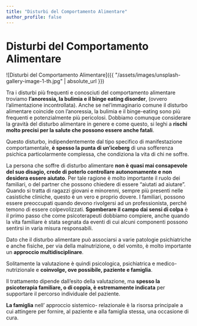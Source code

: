 ```yaml
---
title: "Disturbi del Comportamento Alimentare"
author_profile: false
---
```

# Disturbi del Comportamento Alimentare

![Disturbi del Comportamento Alimentare]({{ "/assets/images/unsplash-gallery-image-1-th.jpg" | absolute_url }})

Tra i disturbi più frequenti e conosciuti del comportamento alimentare troviamo **l’anoressia, la bulimia e il binge eating disorder**, (ovvero l’alimentazione incontrollata). Anche se nel’immaginario comune il disturbo alimentare coincide con l’anoressia, la bulimia e il binge-eating sono più frequenti e potenzialmente più  pericolosi. Dobbiamo comunque considerare la gravità del disturbo alimentare in genere e come questo, si leghi a **rischi molto precisi per la salute che possono essere anche fatali**.

Questo disturbo, indipendentemente dal tipo specifico di manifestazione comportamentale, **è spesso la punta di un’iceberg** di una sofferenza psichica particolarmente complessa, che condiziona la vita di chi ne soffre.

La persona che soffre di disturbo alimentare **non è quasi mai consapevole del suo disagio, crede di poterlo controllare autonomamente e non desidera essere aiutato**. Per tale ragione è molto importante il ruolo dei familiari, o del partner che possono chiedere di essere “aiutati ad aiutare”. Quando si tratta di ragazzi giovani e minorenni, sempre più presenti nelle casistiche cliniche, questo è un vero e proprio dovere. I familiari, possono essere preoccupati quando devono rivolgersi ad un professionista, perché temono di essere colpevolizzati. **Sgomberare il campo dai sensi di colpa** è il primo passo che come psicoterapeuti dobbiamo compiere, anche quando la vita familiare è stata segnata da eventi di cui alcuni componenti possono sentirsi in varia misura responsabili. 

Dato che il disturbo alimentare può associarsi a varie patologie psichiatriche e anche fisiche, per via della malnutrizione, o del vomito, è molto importante un **approccio multidisciplinare**. 

Solitamente la valutazione è quindi psicologica, psichiatrica e medico- nutrizionale e **coinvolge, ove possibile, paziente e famiglia**. 

Il trattamento dipende dall’esito della valutazione, ma **spesso la psicoterapia familiare, o di coppia, è estremamente indicata** per supportare il percorso individuale del paziente.    

**La famiglia** nell’ approccio sistemico- relazionale è la risorsa principale a cui attingere per fornire, al paziente e alla famiglia stessa, una  occasione di cura.